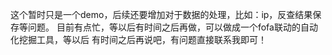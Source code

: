 这个暂时只是一个demo，后续还要增加对于数据的处理，比如：ip，反查结果保存等问题。
目前有点忙，等以后有时间之后再做，可以做成一个fofa联动的自动化挖掘工具，等以后
有时间之后再说吧，有问题直接联系我即可！
